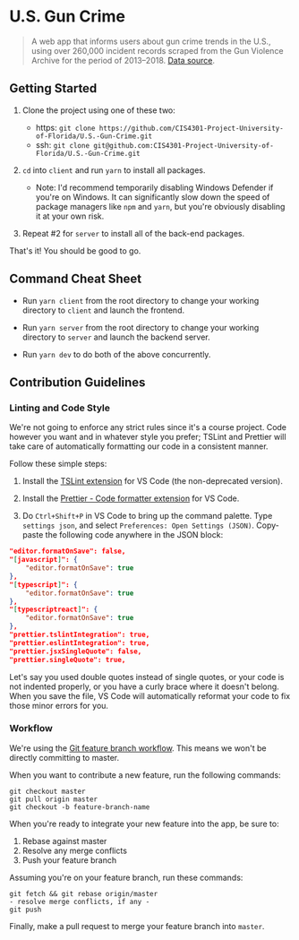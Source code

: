# U.S. Gun Crime

> A web app that informs users about gun crime trends in the U.S., using over 260,000 incident records scraped from the Gun Violence Archive for the period of 2013–2018. [Data source](https://github.com/jamesqo/gun-violence-data).

## Getting Started

1. Clone the project using one of these two:
   - https: `git clone https://github.com/CIS4301-Project-University-of-Florida/U.S.-Gun-Crime.git`
   - ssh: `git clone git@github.com:CIS4301-Project-University-of-Florida/U.S.-Gun-Crime.git`

2. `cd` into `client` and run `yarn` to install all packages.

   - Note: I'd recommend temporarily disabling Windows Defender if you're on Windows. It can significantly slow down the speed of package managers like `npm` and `yarn`, but you're obviously disabling it at your own risk.

3. Repeat #2 for `server` to install all of the back-end packages.

That's it! You should be good to go.

## Command Cheat Sheet

- Run `yarn client` from the root directory to change your working directory to `client` and launch the frontend.

- Run `yarn server` from the root directory to change your working directory to `server` and launch the backend server.

- Run `yarn dev` to do both of the above concurrently.

## Contribution Guidelines

### Linting and Code Style

We're not going to enforce any strict rules since it's a course project. Code however you want and in whatever style you prefer; TSLint and Prettier will take care of automatically formatting our code in a consistent manner.

Follow these simple steps:

1. Install the [TSLint extension](https://marketplace.visualstudio.com/items?itemName=ms-vscode.vscode-typescript-tslint-plugin) for VS Code (the non-deprecated version).

2. Install the [Prettier - Code formatter extension](https://marketplace.visualstudio.com/items?itemName=esbenp.prettier-vscode) for VS Code.

3. Do `Ctrl+Shift+P` in VS Code to bring up the command palette. Type `settings json`, and select `Preferences: Open Settings (JSON)`. Copy-paste the following code anywhere in the JSON block:

```json
"editor.formatOnSave": false,
"[javascript]": {
    "editor.formatOnSave": true
},
"[typescript]": {
    "editor.formatOnSave": true
},
"[typescriptreact]": {
    "editor.formatOnSave": true
},
"prettier.tslintIntegration": true,
"prettier.eslintIntegration": true,
"prettier.jsxSingleQuote": false,
"prettier.singleQuote": true,
```

Let's say you used double quotes instead of single quotes, or your code is not indented properly, or you have a curly brace where it doesn't belong. When you save the file, VS Code will automatically reformat your code to fix those minor errors for you.

### Workflow

We're using the [Git feature branch workflow](https://www.atlassian.com/git/tutorials/comparing-workflows/feature-branch-workflow). This means we won't be directly committing to master.

When you want to contribute a new feature, run the following commands:

```
git checkout master
git pull origin master
git checkout -b feature-branch-name
```

When you're ready to integrate your new feature into the app, be sure to:

1. Rebase against master
2. Resolve any merge conflicts
3. Push your feature branch

Assuming you're on your feature branch, run these commands:

```
git fetch && git rebase origin/master
- resolve merge conflicts, if any -
git push
```

Finally, make a pull request to merge your feature branch into `master`.

